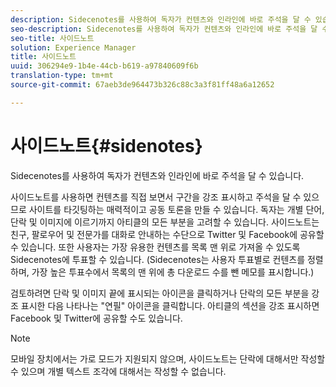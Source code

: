 ```yaml
---
description: Sidecenotes를 사용하여 독자가 컨텐츠와 인라인에 바로 주석을 달 수 있습니다.
seo-description: Sidecenotes를 사용하여 독자가 컨텐츠와 인라인에 바로 주석을 달 수 있습니다.
seo-title: 사이드노트
solution: Experience Manager
title: 사이드노트
uuid: 306294e9-1b4e-44cb-b619-a97840609f6b
translation-type: tm+mt
source-git-commit: 67aeb3de964473b326c88c3a3f81ff48a6a12652

---
```



# 사이드노트{#sidenotes}

Sidecenotes를 사용하여 독자가 컨텐츠와 인라인에 바로 주석을 달 수 있습니다.

사이드노트를 사용하면 컨텐츠를 직접 보면서 구간을 강조 표시하고 주석을 달 수 있으므로 사이트를 타깃팅하는 매력적이고 공동 토론을 만들 수 있습니다. 독자는 개별 단어, 단락 및 이미지에 이르기까지 아티클의 모든 부분을 고려할 수 있습니다. 사이드노트는 친구, 팔로우어 및 전문가를 대화로 안내하는 수단으로 Twitter 및 Facebook에 공유할 수 있습니다. 또한 사용자는 가장 유용한 컨텐츠를 목록 맨 위로 가져올 수 있도록 Sidecenotes에 투표할 수 있습니다. (Sidecenotes는 사용자 투표별로 컨텐츠를 정렬하며, 가장 높은 투표수에서 목록의 맨 위에 총 다운로드 수를 뺀 메모를 표시합니다.)

검토하려면 단락 및 이미지 끝에 표시되는 아이콘을 클릭하거나 단락의 모든 부분을 강조 표시한 다음 나타나는 "연필" 아이콘을 클릭합니다. 아티클의 섹션을 강조 표시하면 Facebook 및 Twitter에 공유할 수도 있습니다.

>[!NOTE]
>
>모바일 장치에서는 가로 모드가 지원되지 않으며, 사이드노트는 단락에 대해서만 작성할 수 있으며 개별 텍스트 조각에 대해서는 작성할 수 없습니다.

